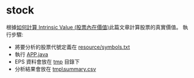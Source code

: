 # stock
根據[如何計算 Intrinsic Value (股票內在價值)](https://albert-kuo.blogspot.tw/2015/03/intrinsic-value.html)此篇文章計算股票的真實價值。
執行步驟:
* 將要分析的股票代號定義在 [resource/symbols.txt](https://github.com/junyuo/stock/blob/master/albert-stock-app/src/main/resources/symbols.txt)
* 執行 [APP.java](https://github.com/junyuo/stock/blob/master/albert-stock-app/src/main/java/albert/stock/app/App.java)
* EPS 資料會放在 [tmp](https://github.com/junyuo/stock/tree/master/albert-stock-app/tmp) 目錄下
* 分析結果會放在 [tmp\summary.csv](https://github.com/junyuo/stock/blob/master/albert-stock-app/tmp/summary.csv)